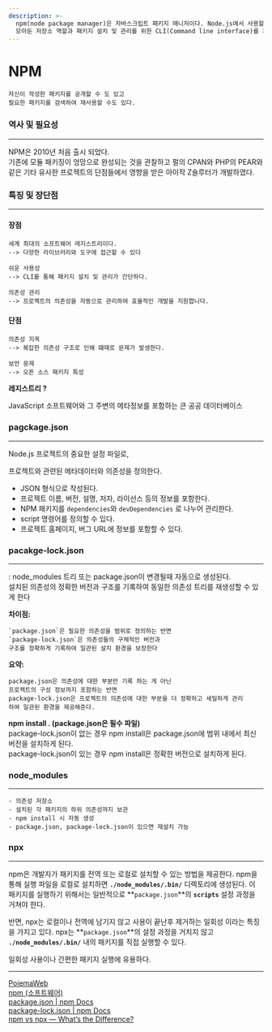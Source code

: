 ```yaml
---
description: >-
  npm(node package manager)은 자바스크립트 패키지 매니저이다. Node.js에서 사용할 수 있는 모듈들을 패키지화하여
  모아둔 저장소 역할과 패키지 설치 및 관리를 위한 CLI(Command line interface)를 제공한다.
---
```


# NPM

```
자신이 작성한 패키지를 공개할 수 도 있고 
필요한 패키지를 검색하여 재사용할 수도 있다.
```

### 역사 및 필요성

***

NPM은 2010년 처음 출시 되었다.\
기존에 모듈 패키징이 엉망으로 완성되는 것을 관찰하고 펄의 CPAN와 PHP의 PEAR와 같은 기타 유사한 프로젝트의 단점들에서 영향을 받은 아이작 Z숄루터가 개발하였다.

###

### 특징 및 장단점

***

#### **장점**

```
세계 최대의 소프트웨어 레지스트리이다.
--> 다양한 라이브러리와 도구에 접근할 수 있다

쉬운 사용성
--> CLI를 통해 패키지 설치 및 관리가 간단하다.

의존성 관리
--> 프로젝트의 의존성을 자동으로 관리하여 효율적인 개발을 지원합니다.
```

#### **단점**

```
의존성 지옥
--> 복잡한 의존성 구조로 인해 떄때로 문제가 발생한다.

보안 문제
--> 오픈 소스 패키지 특성
```

**레지스트리 ?**

JavaScript 소프트웨어와 그 주변의 메타정보를 포함하는 큰 공공 데이터베이스



### **pagckage.json**

***

Node.js 프로젝트의 중요한 설정 파일로,&#x20;

프로젝트와 관련된 메타데이터와 의존성을 정의한다.

* JSON 형식으로 작성된다.
* 프로젝트 이름, 버전, 설명, 저자, 라이선스 등의 정보를 포함한다.
* NPM 패키지를 `dependencies`와 `devDependencies` 로 나누어 관리한다.
* script 명령어를 정의할 수 있다.
* 프로젝트 홈페이지, 버그 URL에 정보를 포함할 수 있다.

### **pacakge-lock.json**

***

: node\_modules 트리 또는 package.json이 변경될때 자동으로 생성된다.\
설치된 의존성의 정확한 버전과 구조를 기록하여 동일한 의존성 트리를 재생성할 수 있게 한다

**차이점:**

```
`package.json`은 필요한 의존성을 범위로 정의하는 반면
`package-lock.json`은 의존성들의 구체적인 버전과 
구조를 정확하게 기록하여 일관된 설치 환경을 보장한다
```

**요약:**

```
package.json은 의존성에 대한 부분만 기록 하는 게 아닌 
프로젝트의 구성 정보까지 포함하는 반면 
package-lock.json은 프로젝트의 의존성에 대한 부분을 더 정확하고 세밀하게 관리
하여 일관된 환경을 제공해준다.
```

**npm install . (package.json은 필수 파일)**\
package-lock.json이 없는 경우 npm install은 package.json에 범위 내에서 최신 버전을 설치하게 된다.\
package-lock.json이 있는 경우 npm install은 정확한 버전으로 설치하게 된다.

### node\_modules

***

```
- 의존성 저장소
- 설치된 각 패키지의 하위 의존성까지 보관
- npm install 시 자동 생성
- package.json, package-lock.json이 있으면 재설치 가능
```

### &#x20;npx

***

npm은 개발자가 패키지를 전역 또는 로컬로 설치할 수 있는 방법을 제공한다. npm을 통해 실행 파일을 로컬로 설치하면 **`./node_modules/.bin/`** 디렉토리에 생성된다. 이 패키지를 실행하기 위해서는 일반적으로 \*\*`package.json`\*\*의 **`scripts`** 설정 과정을 거쳐야 한다.

반면, npx는 로컬이나 전역에 남기지 않고 사용이 끝난후 제거하는 일회성 이라는 특징을 가지고 있다. npx는 \*\*`package.json`\*\*의 설정 과정을 거치지 않고 **`./node_modules/.bin/`** 내의 패키지를 직접 실행할 수 있다.

일회성 사용이나 간편한 패키지 실행에 유용하다.

***

[PoiemaWeb](https://poiemaweb.com/nodejs-npm)\
[npm (소프트웨어)](https://ko.wikipedia.org/wiki/Npm\_\(%EC%86%8C%ED%94%84%ED%8A%B8%EC%9B%A8%EC%96%B4\))\
[package.json | npm Docs](https://docs.npmjs.com/cli/v10/configuring-npm/package-json)\
[package-lock.json | npm Docs](https://docs.npmjs.com/cli/v10/configuring-npm/package-lock-json)\
[npm vs npx — What’s the Difference?](https://www.freecodecamp.org/news/npm-vs-npx-whats-the-difference/)
